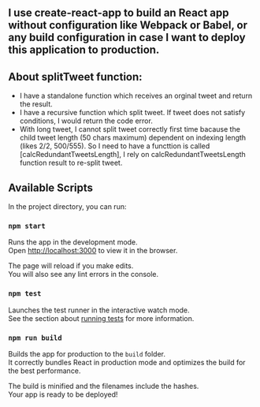 ## I use create-react-app to build an React app without configuration like Webpack or Babel, or any build configuration in case I want to deploy this application to production.

## About splitTweet function:

* I have a standalone function which receives an orginal tweet and return the result.
* I have a recursive function which split tweet. If tweet does not satisfy conditions, I would return the code error.
* With long tweet, I cannot split tweet correctly first time bacause the child tweet length (50 chars maximum) dependent on indexing length (likes 2/2, 500/555). So I need to have a functtion is called [calcRedundantTweetsLength], I rely on calcRedundantTweetsLength function result to re-split tweet.

## Available Scripts

In the project directory, you can run:

### `npm start`

Runs the app in the development mode.<br>
Open [http://localhost:3000](http://localhost:3000) to view it in the browser.

The page will reload if you make edits.<br>
You will also see any lint errors in the console.

### `npm test`

Launches the test runner in the interactive watch mode.<br>
See the section about [running tests](#running-tests) for more information.

### `npm run build`

Builds the app for production to the `build` folder.<br>
It correctly bundles React in production mode and optimizes the build for the best performance.

The build is minified and the filenames include the hashes.<br>
Your app is ready to be deployed!